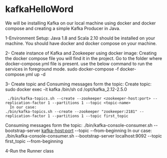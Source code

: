 # kafkaHelloWord
We will be installing Kafka on our local machine using docker and docker compose and creating a simple Kafka Producer in Java.

1-Environment Setup:
    Java 1.8 and Scala 2.10 should be installed on your machine.
    You should have docker and docker compose on your machine.
    
2- Create instance of Kafka and Zookeeper using docker image:
    Creating the docker compose file you will find it in the project.
    Go to the folder where docker-compose.yml file is present.
    use the below command to run the services in foreground mode.
      sudo docker-compose -f docker-compose.yml up -d
     
3- Create topic and Consuming messages form the topic:
    Create topic:
      sudo docker exec -it kafka /bin/sh
      cd /opt/kafka_2.12-2.5.0
    
     ./bin/kafka-topics.sh --create --zookeeper <zookeeper-host:port> --replication-factor 1 --partitions 1 --topic <topic-name>
      In our case:
    ./bin/kafka-topics.sh --create --zookeeper "zookeeper:2181" --replication-factor 1 --partitions 1 --topic first_topic
    
  Consuming messages form the topic:
      ./bin/kafka-console-consumer.sh --bootstrap-server <kafka-host:port> --topic <topic-name> --from-beginning
    In our case:
      ./bin/kafka-console-consumer.sh --bootstrap-server localhost:9092 --topic first_topic --from-beginning
  
4-Run the Runner class
    
    
    
